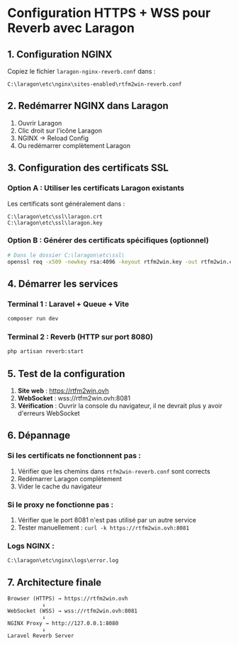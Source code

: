 # Configuration HTTPS + WSS pour Reverb avec Laragon

## 1. Configuration NGINX

Copiez le fichier `laragon-nginx-reverb.conf` dans :
```
C:\laragon\etc\nginx\sites-enabled\rtfm2win-reverb.conf
```

## 2. Redémarrer NGINX dans Laragon

1. Ouvrir Laragon
2. Clic droit sur l'icône Laragon
3. NGINX → Reload Config
4. Ou redémarrer complètement Laragon

## 3. Configuration des certificats SSL

### Option A : Utiliser les certificats Laragon existants
Les certificats sont généralement dans :
```
C:\laragon\etc\ssl\laragon.crt
C:\laragon\etc\ssl\laragon.key
```

### Option B : Générer des certificats spécifiques (optionnel)
```bash
# Dans le dossier C:\laragon\etc\ssl\
openssl req -x509 -newkey rsa:4096 -keyout rtfm2win.key -out rtfm2win.crt -days 365 -nodes
```

## 4. Démarrer les services

### Terminal 1 : Laravel + Queue + Vite
```bash
composer run dev
```

### Terminal 2 : Reverb (HTTP sur port 8080)
```bash
php artisan reverb:start
```

## 5. Test de la configuration

1. **Site web** : https://rtfm2win.ovh
2. **WebSocket** : wss://rtfm2win.ovh:8081
3. **Vérification** : Ouvrir la console du navigateur, il ne devrait plus y avoir d'erreurs WebSocket

## 6. Dépannage

### Si les certificats ne fonctionnent pas :
1. Vérifier que les chemins dans `rtfm2win-reverb.conf` sont corrects
2. Redémarrer Laragon complètement
3. Vider le cache du navigateur

### Si le proxy ne fonctionne pas :
1. Vérifier que le port 8081 n'est pas utilisé par un autre service
2. Tester manuellement : `curl -k https://rtfm2win.ovh:8081`

### Logs NGINX :
```
C:\laragon\etc\nginx\logs\error.log
```

## 7. Architecture finale

```
Browser (HTTPS) → https://rtfm2win.ovh
           ↓
WebSocket (WSS) → wss://rtfm2win.ovh:8081
           ↓
NGINX Proxy → http://127.0.0.1:8080
           ↓
Laravel Reverb Server
```